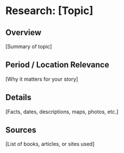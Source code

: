 # Research: [Topic]

## Overview
[Summary of topic]

## Period / Location Relevance
[Why it matters for your story]

## Details
[Facts, dates, descriptions, maps, photos, etc.]

## Sources
[List of books, articles, or sites used]
